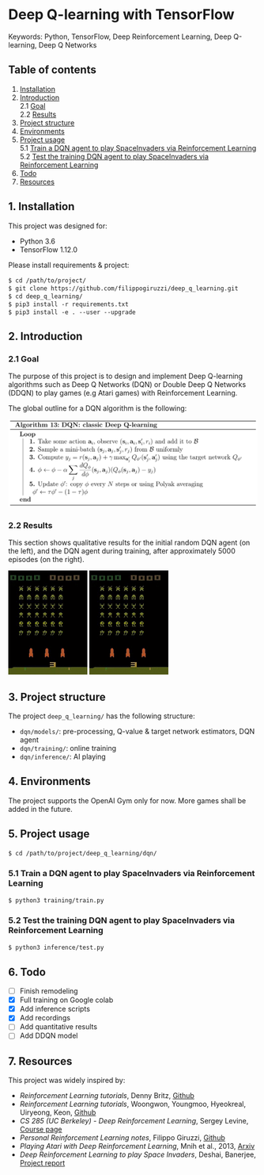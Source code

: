# Deep Q-learning with TensorFlow

Keywords: Python, TensorFlow, Deep Reinforcement Learning, 
Deep Q-learning, Deep Q Networks

## Table of contents

1. [ Installation ](#1-installation)
2. [ Introduction ](#2-introduction)  
    2.1 [ Goal ](#21-goal)  
    2.2 [ Results ](#22-results)  
3. [ Project structure ](#3-project-structure)
4. [ Environments ](#4-environments)
5. [ Project usage ](#5-project-usage)  
    5.1 [ Train a DQN agent to play SpaceInvaders 
    via Reinforcement Learning ](#51-train-a-dqn-agent-to-play-spaceinvaders-via-reinforcement-learning)  
    5.2 [ Test the training DQN agent to play SpaceInvaders 
    via Reinforcement Learning ](#52-test-the-training-dqn-agent-to-play-spaceinvaders-via-reinforcement-learning)
6. [ Todo ](#6-todo)
7. [ Resources ](#7-resources)

## 1. Installation

This project was designed for:
* Python 3.6
* TensorFlow 1.12.0

Please install requirements & project:
```
$ cd /path/to/project/
$ git clone https://github.com/filippogiruzzi/deep_q_learning.git
$ cd deep_q_learning/
$ pip3 install -r requirements.txt
$ pip3 install -e . --user --upgrade
```

## 2. Introduction

### 2.1 Goal

The purpose of this project is to design and implement 
Deep Q-learning algorithms such as Deep Q Networks (DQN) or 
Double Deep Q Networks (DDQN) to play games (e.g Atari games) 
with Reinforcement Learning.

The global outline for a DQN algorithm is the following:

![alt text](pics/dqn.png " DQN algorithm ")

### 2.2 Results

This section shows qualitative results for the initial random 
DQN agent (on the left), and the DQN agent during training, after 
approximately 5000 episodes (on the right).

![Random DQN agent](pics/random_agent.gif)
![Trained DQN agent](pics/trained_agent.gif)

## 3. Project structure

The project `deep_q_learning/` has the following structure:
* `dqn/models/`: pre-processing, Q-value & target 
network estimators, DQN agent
* `dqn/training/`: online training
* `dqn/inference/`: AI playing

## 4. Environments

The project supports the OpenAI Gym only for now. More games 
shall be added in the future.

## 5. Project usage

```
$ cd /path/to/project/deep_q_learning/dqn/
```

### 5.1 Train a DQN agent to play SpaceInvaders via Reinforcement Learning

```
$ python3 training/train.py
```

### 5.2 Test the training DQN agent to play SpaceInvaders via Reinforcement Learning

```
$ python3 inference/test.py
```

## 6. Todo

- [ ] Finish remodeling
- [x] Full training on Google colab
- [x] Add inference scripts
- [x] Add recordings
- [ ] Add quantitative results
- [ ] Add DDQN model

## 7. Resources

This project was widely inspired by:

* _Reinforcement Learning tutorials_, 
Denny Britz, 
[ Github ](https://github.com/dennybritz/reinforcement-learning)
* _Reinforcement Learning tutorials_, 
Woongwon, Youngmoo, Hyeokreal, Uiryeong, Keon, 
[ Github ](https://github.com/rlcode/reinforcement-learning)
* _CS 285 (UC Berkeley) - Deep Reinforcement Learning_, 
Sergey Levine,
[ Course page ](http://rail.eecs.berkeley.edu/deeprlcourse/)
* _Personal Reinforcement Learning notes_,
Filippo Giruzzi,
[ Github ](https://github.com/filippogiruzzi/reinforcement_learning_resources)
* _Playing Atari with Deep Reinforcement Learning_, 
Mnih et al., 2013,
[ Arxiv ](https://arxiv.org/abs/1312.5602)
* _Deep Reinforcement Learning to play Space Invaders_, 
Deshai, Banerjee,
[ Project report ](https://nihit.github.io/resources/spaceinvaders.pdf) 
